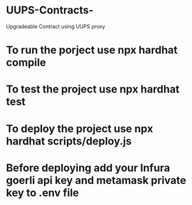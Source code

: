 # UUPS-Contracts-
Upgradeable Contract using UUPS proxy

# To run the porject use npx hardhat compile
# To test the project use npx hardhat test
# To deploy the project use npx hardhat scripts/deploy.js

# Before deploying add your Infura goerli api key and metamask private key to .env file
